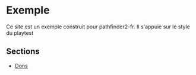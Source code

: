 # Exemple

Ce site est un exemple construit pour pathfinder2-fr.
Il s'appuie sur le style du playtest

## Sections

* [Dons](feats/list.md)


